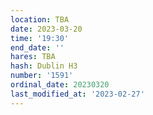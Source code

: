 ```yaml
---
location: TBA
date: 2023-03-20
time: '19:30'
end_date: ''
hares: TBA
hash: Dublin H3
number: '1591'
ordinal_date: 20230320
last_modified_at: '2023-02-27'
---
```


